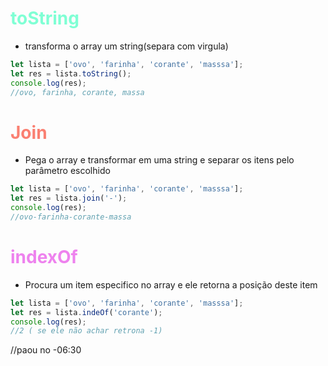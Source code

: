 # <span style="color:aquamarine">toString</span> 
- transforma o array um string(separa com virgula)
```js
let lista = ['ovo', 'farinha', 'corante', 'masssa'];
let res = lista.toString();
console.log(res);
//ovo, farinha, corante, massa
```
# <span style="color:salmon">Join</span> 
- Pega o array e transformar em uma string  e separar os itens pelo parâmetro escolhido
```js
let lista = ['ovo', 'farinha', 'corante', 'masssa'];
let res = lista.join('-');
console.log(res);
//ovo-farinha-corante-massa
```

# <span style="color:violet">indexOf</span> 
- Procura um item especifico no array e ele retorna a posição deste item
```js
let lista = ['ovo', 'farinha', 'corante', 'masssa'];
let res = lista.indeOf('corante');
console.log(res);
//2 ( se ele não achar retrona -1)
```
//paou no -06:30